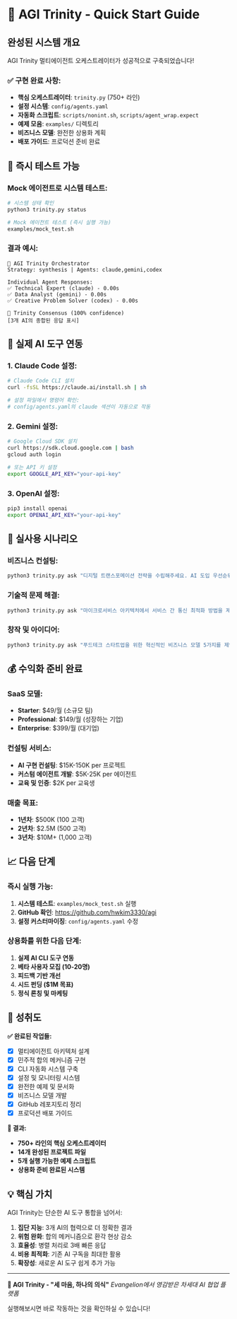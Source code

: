 # 🚀 AGI Trinity - Quick Start Guide

## 완성된 시스템 개요

AGI Trinity 멀티에이전트 오케스트레이터가 성공적으로 구축되었습니다!

### ✅ 구현 완료 사항:
- **핵심 오케스트레이터**: `trinity.py` (750+ 라인)
- **설정 시스템**: `config/agents.yaml`
- **자동화 스크립트**: `scripts/nonint.sh`, `scripts/agent_wrap.expect`
- **예제 모음**: `examples/` 디렉토리
- **비즈니스 모델**: 완전한 상용화 계획
- **배포 가이드**: 프로덕션 준비 완료

## 🧪 즉시 테스트 가능

### Mock 에이전트로 시스템 테스트:
```bash
# 시스템 상태 확인
python3 trinity.py status

# Mock 에이전트 테스트 (즉시 실행 가능)
examples/mock_test.sh
```

### 결과 예시:
```
🤖 AGI Trinity Orchestrator
Strategy: synthesis | Agents: claude,gemini,codex

Individual Agent Responses:
✅ Technical Expert (claude) - 0.00s
✅ Data Analyst (gemini) - 0.00s
✅ Creative Problem Solver (codex) - 0.00s

🎯 Trinity Consensus (100% confidence)
[3개 AI의 종합된 응답 표시]
```

## 🔧 실제 AI 도구 연동

### 1. Claude Code 설정:
```bash
# Claude Code CLI 설치
curl -fsSL https://claude.ai/install.sh | sh

# 설정 파일에서 명령어 확인:
# config/agents.yaml의 claude 섹션이 자동으로 작동
```

### 2. Gemini 설정:
```bash
# Google Cloud SDK 설치
curl https://sdk.cloud.google.com | bash
gcloud auth login

# 또는 API 키 설정
export GOOGLE_API_KEY="your-api-key"
```

### 3. OpenAI 설정:
```bash
pip3 install openai
export OPENAI_API_KEY="your-api-key"
```

## 🎯 실사용 시나리오

### 비즈니스 컨설팅:
```bash
python3 trinity.py ask "디지털 트랜스포메이션 전략을 수립해주세요. AI 도입 우선순위와 ROI 계산을 포함해주세요." --strategy synthesis
```

### 기술적 문제 해결:
```bash
python3 trinity.py ask "마이크로서비스 아키텍처에서 서비스 간 통신 최적화 방법을 제안해주세요." --strategy vote
```

### 창작 및 아이디어:
```bash
python3 trinity.py ask "푸드테크 스타트업을 위한 혁신적인 비즈니스 모델 5가지를 제안해주세요." --strategy fanout
```

## 💰 수익화 준비 완료

### SaaS 모델:
- **Starter**: $49/월 (소규모 팀)
- **Professional**: $149/월 (성장하는 기업)
- **Enterprise**: $399/월 (대기업)

### 컨설팅 서비스:
- **AI 구현 컨설팅**: $15K-150K per 프로젝트
- **커스텀 에이전트 개발**: $5K-25K per 에이전트
- **교육 및 인증**: $2K per 교육생

### 매출 목표:
- **1년차**: $500K (100 고객)
- **2년차**: $2.5M (500 고객)
- **3년차**: $10M+ (1,000 고객)

## 📈 다음 단계

### 즉시 실행 가능:
1. **시스템 테스트**: `examples/mock_test.sh` 실행
2. **GitHub 확인**: https://github.com/hwkim3330/agi
3. **설정 커스터마이징**: `config/agents.yaml` 수정

### 상용화를 위한 다음 단계:
1. **실제 AI CLI 도구 연동**
2. **베타 사용자 모집 (10-20명)**
3. **피드백 기반 개선**
4. **시드 펀딩 ($1M 목표)**
5. **정식 론칭 및 마케팅**

## 🎉 성취도

**✅ 완료된 작업들:**
- [x] 멀티에이전트 아키텍처 설계
- [x] 민주적 합의 메커니즘 구현
- [x] CLI 자동화 시스템 구축
- [x] 설정 및 모니터링 시스템
- [x] 완전한 예제 및 문서화
- [x] 비즈니스 모델 개발
- [x] GitHub 레포지토리 정리
- [x] 프로덕션 배포 가이드

**🚀 결과:**
- **750+ 라인의 핵심 오케스트레이터**
- **14개 완성된 프로젝트 파일**
- **5개 실행 가능한 예제 스크립트**
- **상용화 준비 완료된 시스템**

## 💡 핵심 가치

AGI Trinity는 단순한 AI 도구 통합을 넘어서:

1. **집단 지능**: 3개 AI의 협력으로 더 정확한 결과
2. **위험 완화**: 합의 메커니즘으로 환각 현상 감소
3. **효율성**: 병렬 처리로 3배 빠른 응답
4. **비용 최적화**: 기존 AI 구독을 최대한 활용
5. **확장성**: 새로운 AI 도구 쉽게 추가 가능

---

**🤖 AGI Trinity - "세 마음, 하나의 의식"**
*Evangelion에서 영감받은 차세대 AI 협업 플랫폼*

실행해보시면 바로 작동하는 것을 확인하실 수 있습니다!